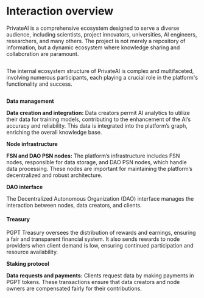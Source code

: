 # Interaction overview

PrivateAI is a comprehensive ecosystem designed to serve a diverse audience, including scientists, project innovators, universities, AI engineers, researchers, and many others. The project is not merely a repository of information, but a dynamic ecosystem where knowledge sharing and collaboration are paramount.

<!-- <figure> -->

<img src="/assets_new/ECOSYSTEM/Interaction_overview/0.webp" alt="" />

<!-- <figcaption></figcaption></figure> -->

The internal ecosystem structure of PrivateAI is complex and multifaceted, involving numerous participants, each playing a crucial role in the platform's functionality and success.

<!-- <figure> -->

<img src="/assets_new/ECOSYSTEM/Interaction_overview/1.jpeg" alt="" />

<!-- <figcaption></figcaption></figure> -->

**Data management**

**Data сreation and integration:** Data creators permit AI analytics to utilize their data for training models, contributing to the enhancement of the AI’s accuracy and reliability. This data is integrated into the platform’s graph, enriching the overall knowledge base.

**Node infrastructure**

**FSN and DAO PSN nodes:** The platform’s infrastructure includes FSN nodes, responsible for data storage, and DAO PSN nodes, which handle data processing. These nodes are important for maintaining the platform’s decentralized and robust architecture.

**DAO interface**

The Decentralized Autonomous Organization (DAO) interface manages the interaction between nodes, data creators, and clients.&#x20;

#### Treasury

PGPT Treasury oversees the distribution of rewards and earnings, ensuring a fair and transparent financial system. It also sends rewards to node providers when client demand is low, ensuring continued participation and resource availability.

**Staking protocol**

**Data requests and payments:** Clients request data by making payments in PGPT tokens. These transactions ensure that data creators and node owners are compensated fairly for their contributions.
